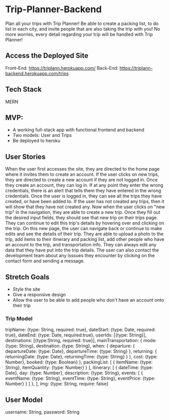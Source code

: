 # Trip-Planner-Backend
Plan all your trips with Trip Planner! Be able to create a packing list, to do list in each city, and invite people that are also taking the trip with you! No more worries, every detail regarding your trip will be handled with Trip Planner!

## Access the Deployed Site
Front-End:
https://triplann.herokuapp.com/
Back-End:
https://triplann-backend.herokuapp.com/trips

## Tech Stack
MERN

## MVP:
- A working full-stack app with functional frontend and backend
- Two models: User and Trips
- Be deployed to heroku

## User Stories
When the user first accesses the site, they are directed to the home page where it invites them to create an account. If the user clicks on new trips, they are directed to create a new account if they are not logged in. Once they create an account, they can log in. If at any point they enter the wrong credentials, there is an alert that tells them they have entered in the wrong credentials. Once the user is logged in, they can see all the trips they have created, or have been added to. If the user has not created any trips, then it will show that they have not created any. Now when the user clicks on "new trip" in the navigation, they are able to create a new trip. Once they fill out the desired input fields, they should see that new trip on their trips page. They can continue to edit this trip's details by hovering over and clicking on the trip. On this new page, the user can navigate back or continue to make edits and see the details of their trip. They are able to upload a photo to the trip, add items to their itinerary and packing list, add other people who have an account to the trip, and transportation info. They can always edit any data that they have put into the trip details. The user can also contact the development team about any isssues they encounter by clicking on the contact form and sending a message.

## Stretch Goals
- Style the site
- Give a responsive design
- Allow the user to be able to add people who don't have an account onto their trip

### Trip Model
tripName: {type: String, required: true},
dateStart: {type: Date, required: true},
dateEnd: {type: Date, required:true},
userIds: [{type: String}],
destinations: [{type:String, required: true}],
mainTransportation: {
    mode: {type: String},
    destination: {type: String},
    when: {
        departure: {
           departureDate: {type: Date},
           departureTime: {type: String}
        },
        returning: {
            returningDate: {type: Date},
            returningTime: {type: String}
        }
    },
    cost: {type: Number},
    booked: {type: Boolean}
},
packingList: [
    {
        itemName: {type: String},
        itemQuantity: {type: Number}
    }
],
itinerary: [
    {
        dateTime: {type: Date},
        day: {type: Number},
        description: {type: String},
        events: [
            {
                eventName: {type: String},
                eventTime: {type: String},
                eventPrice: {type: Number}
            }
        ]
    },
],
img: {type: String, require: false}
  
  ## User Model
  username: String,
  password: String

